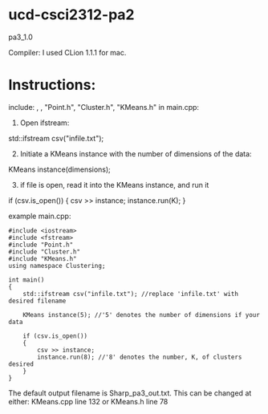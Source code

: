 # ucd-csci2312-pa2

pa3_1.0

Compiler: I used CLion 1.1.1 for mac.


# Instructions:
include: <iostream>, <fstream>, "Point.h", "Cluster.h", "KMeans.h"
in main.cpp:


1. Open ifstream:
  
std::ifstream csv("infile.txt");
    

2. Initiate a KMeans instance with the number of dimensions of the data:
  
KMeans instance(dimensions);


3. if file is open, read it into the KMeans instance, and run it
  
if (csv.is_open())
{
  csv >> instance;
  instance.run(K);
}

example main.cpp:
```
#include <iostream>
#include <fstream>
#include "Point.h"
#include "Cluster.h"
#include "KMeans.h"
using namespace Clustering;

int main()
{
    std::ifstream csv("infile.txt"); //replace 'infile.txt' with desired filename

    KMeans instance(5); //'5' denotes the number of dimensions if your data

    if (csv.is_open())
    {
        csv >> instance;
        instance.run(8); //'8' denotes the number, K, of clusters desired
    }
}
```

The default output filename is Sharp_pa3_out.txt. 
This can be changed at either: KMeans.cpp line 132 or KMeans.h line 78
